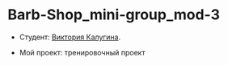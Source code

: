 # Barb-Shop_mini-group_mod-3

* Студент: [Виктория Калугина](https://up.htmlacademy.ru/adaptive-individual/1/user/1788421).

* Мой проект: тренировочный проект
